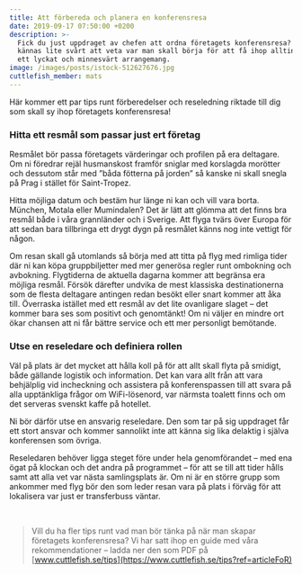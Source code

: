 ```yaml
---
title: Att förbereda och planera en konferensresa
date: 2019-09-17 07:50:00 +0200
description: >-
  Fick du just uppdraget av chefen att ordna företagets konferensresa? Det kan
  kännas lite svårt att veta var man skall börja för att få ihop allting till
  ett lyckat och minnesvärt arrangemang.
image: /images/posts/istock-512627676.jpg
cuttlefish_member: mats
---
```


H&auml;r kommer ett par tips runt förberedelser och reseledning riktade till dig som skall sy ihop företagets konferensresa\!

### Hitta ett resm&aring;l som passar just ert företag

Resm&aring;let bör passa företagets v&auml;rderingar och profilen p&aring; era deltagare. Om ni föredrar rej&auml;l husmanskost framför sniglar med korslagda morötter och dessutom st&aring;r med ”b&aring;da fötterna p&aring; jorden” s&aring; kanske ni skall snegla p&aring; Prag i st&auml;llet för Saint-Tropez.

Hitta möjliga datum och best&auml;m hur l&auml;nge ni kan och vill vara borta. M&uuml;nchen, Motala eller Mumindalen? Det &auml;r l&auml;tt att glömma att det finns bra resm&aring;l b&aring;de i v&aring;ra grannl&auml;nder och i Sverige. Att flyga tv&auml;rs över Europa för att sedan bara tillbringa ett drygt dygn p&aring; resm&aring;let k&auml;nns nog inte vettigt för n&aring;gon.

Om resan skall g&aring; utomlands s&aring; börja med att titta p&aring; flyg med rimliga tider d&auml;r ni kan köpa gruppbiljetter med mer generösa regler runt ombokning och avbokning. Flygtiderna de aktuella dagarna kommer att begr&auml;nsa era möjliga resm&aring;l. Försök d&auml;refter undvika de mest klassiska destinationerna som de flesta deltagare antingen redan besökt eller snart kommer att &aring;ka till. Överraska ist&auml;llet med ett resm&aring;l av det lite ovanligare slaget – det kommer bara ses som positivt och genomt&auml;nkt\! Om ni v&auml;ljer en mindre ort ökar chansen att ni f&aring;r b&auml;ttre service och ett mer personligt bemötande.

### Utse en reseledare och definiera rollen

V&auml;l p&aring; plats &auml;r det mycket att h&aring;lla koll p&aring; för att allt skall flyta p&aring; smidigt, b&aring;de g&auml;llande logistik och information. Det kan vara allt fr&aring;n att vara behj&auml;lplig vid incheckning och assistera p&aring; konferenspassen till att svara p&aring; alla uppt&auml;nkliga fr&aring;gor om WiFi-lösenord, var n&auml;rmsta toalett finns och om det serveras svenskt kaffe p&aring; hotellet.

Ni bör d&auml;rför utse en ansvarig reseledare. Den som tar p&aring; sig uppdraget f&aring;r ett stort ansvar och kommer sannolikt inte att k&auml;nna sig lika delaktig i sj&auml;lva konferensen som övriga.

Reseledaren behöver ligga steget före under hela genomförandet – med ena ögat p&aring; klockan och det andra p&aring; programmet – för att se till att tider h&aring;lls samt att alla vet var n&auml;sta samlingsplats &auml;r. Om ni &auml;r en större grupp som ankommer med flyg bör den som leder resan vara p&aring; plats i förv&auml;g för att lokalisera var just er transferbuss v&auml;ntar.

&nbsp;

> Vill du ha fler tips runt vad man bör t&auml;nka p&aring; n&auml;r man skapar företagets konferensresa? Vi har satt ihop en guide med v&aring;ra rekommendationer – ladda ner den som PDF p&aring; [www.cuttlefish.se/tips](https://www.cuttlefish.se/tips?ref=articleFoR)